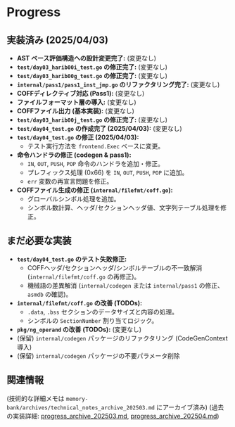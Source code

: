 # Progress

## 実装済み (2025/04/03)
- **AST ベース評価構造への設計変更完了:** (変更なし)
- **`test/day03_harib00i_test.go` の修正完了:** (変更なし)
- **`test/day03_harib00g_test.go` の修正完了:** (変更なし)
- **`internal/pass1/pass1_inst_jmp.go` のリファクタリング完了:** (変更なし)
- **COFFディレクティブ対応 (Pass1):** (変更なし)
- **ファイルフォーマット層の導入:** (変更なし)
- **COFFファイル出力 (基本実装):** (変更なし)
- **`test/day03_harib00j_test.go` の修正完了:** (変更なし)
- **`test/day04_test.go` の作成完了 (2025/04/03):** (変更なし)
- **`test/day04_test.go` の修正 (2025/04/03):**
    - テスト実行方法を `frontend.Exec` ベースに変更。
- **命令ハンドラの修正 (codegen & pass1):**
    - `IN`, `OUT`, `PUSH`, `POP` 命令のハンドラを追加・修正。
    - プレフィックス処理 (0x66) を `IN`, `OUT`, `PUSH`, `POP` に追加。
    - `err` 変数の再宣言問題を修正。
- **COFFファイル生成の修正 (`internal/filefmt/coff.go`):**
    - グローバルシンボル処理を追加。
    - シンボル数計算、ヘッダ/セクションヘッダ値、文字列テーブル処理を修正。

## まだ必要な実装
- **`test/day04_test.go` のテスト失敗修正:**
    - COFFヘッダ/セクションヘッダ/シンボルテーブルの不一致解消 (`internal/filefmt/coff.go` の再修正)。
    - 機械語の差異解消 (`internal/codegen` または `internal/pass1` の修正、`asmdb` の確認)。
- **`internal/filefmt/coff.go` の改善 (TODOs):**
    - `.data`, `.bss` セクションのデータサイズと内容の処理。
    - シンボルの `SectionNumber` 割り当てロジック。
- **`pkg/ng_operand` の改善 (TODOs):** (変更なし)
- (保留) `internal/codegen` パッケージのリファクタリング (CodeGenContext 導入)
- (保留) `internal/codegen` パッケージの不要パラメータ削除

## 関連情報
(技術的な詳細メモは `memory-bank/archives/technical_notes_archive_202503.md` にアーカイブ済み)
(過去の実装詳細: [progress_archive_202503.md](../archives/progress_archive_202503.md), [progress_archive_202504.md](../archives/progress_archive_202504.md))
